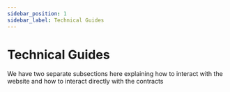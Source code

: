 ```yaml
---
sidebar_position: 1
sidebar_label: Technical Guides
---
```


# Technical Guides

We have two separate subsections here explaining how to interact with the website and how to interact directly with the contracts
